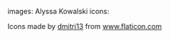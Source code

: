 images: Alyssa Kowalski
icons: <div>Icons made by <a href="" title="dmitri13">dmitri13</a> from <a href="https://www.flaticon.com/" title="Flaticon">www.flaticon.com</a></div>

